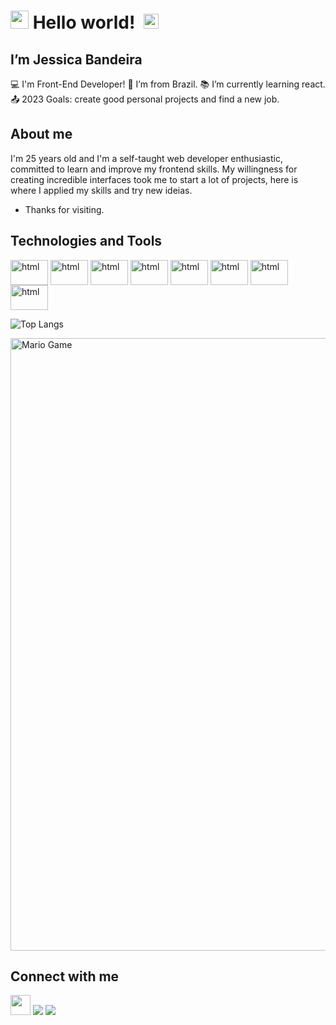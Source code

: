 # <img src="https://github.com/TheDudeThatCode/TheDudeThatCode/blob/master/Assets/Hi.gif" width="29px"> **Hello world!** &nbsp;<img src="https://github.com/TheDudeThatCode/TheDudeThatCode/blob/master/Assets/Earth.gif" width="24px">
## I’m Jessica Bandeira
:computer: I'm Front-End Developer!
:house_with_garden: I’m from Brazil.
:books: I’m currently learning react.
:outbox_tray: 2023 Goals: create good personal projects and find a new job.

## About me
<p>I'm 25 years old and I'm a self-taught web developer enthusiastic, committed to learn and improve my frontend skills. My willingness for creating incredible interfaces took me to start a lot of projects, here is where I applied my skills and try new ideias.</p>

- Thanks for visiting.

## Technologies and Tools
<div>
     <img align="center" alt="html" height="40" width="60" src="https://cdn.jsdelivr.net/gh/devicons/devicon/icons/html5/html5-original.svg"/>
     <img align="center" alt="html" height="40" width="60" src="https://cdn.jsdelivr.net/gh/devicons/devicon/icons/css3/css3-original.svg"/>
     <img align="center" alt="html" height="40" width="60" src="https://cdn.jsdelivr.net/gh/devicons/devicon/icons/bootstrap/bootstrap-original.svg"/>
     <img align="center" alt="html" height="40" width="60" src="https://cdn.jsdelivr.net/gh/devicons/devicon/icons/javascript/javascript-original.svg"/>     
     <img align="center" alt="html" height="40" width="60" src="https://cdn.jsdelivr.net/gh/devicons/devicon/icons/python/python-original.svg"/>
     <img align="center" alt="html" height="40" width="60" src="https://cdn.jsdelivr.net/gh/devicons/devicon/icons/git/git-original.svg"/>
     <img align="center" alt="html" height="40" width="60" src="https://cdn.jsdelivr.net/gh/devicons/devicon/icons/vscode/vscode-original.svg"/>
     <img align="center" alt="html" height="40" width="60" src="https://cdn.jsdelivr.net/gh/devicons/devicon/icons/linux/linux-original.svg" "/>
</div>

![Top Langs](https://github-readme-stats.vercel.app/api/top-langs/?username=jessicasantosb&layout=compact)

<img src="https://github.com/TheDudeThatCode/TheDudeThatCode/blob/master/Assets/Mario_Gameplay.gif" alt="Mario Game" width="980">

## Connect with me 
<div>
  <img src="https://github.com/TheDudeThatCode/TheDudeThatCode/blob/master/Assets/Handshake.gif" height="32px">
  <a href="jessica.santosb@outlook.com"><img src="https://img.shields.io/badge/Microsoft_Outlook-0078D4?style=for-the-badge&logo=microsoft-outlook&logoColor=white"></a>
  <a href="https://www.linkedin.com/in/jessica-santosb/"><img src="https://img.shields.io/badge/LinkedIn-0077B5?style=for-the-badge&logo=linkedin&logoColor=white"></a>
</div>

          
     



